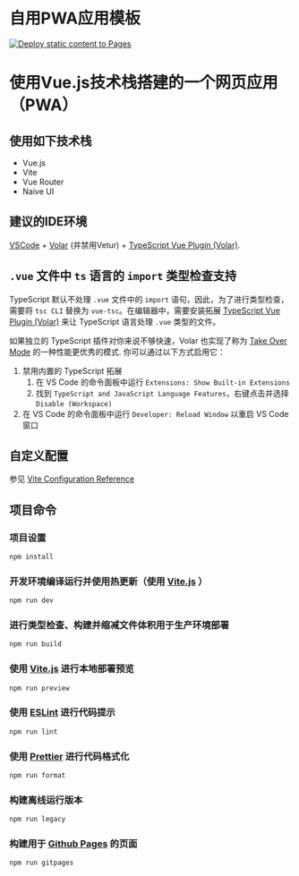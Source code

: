 # 自用PWA应用模板

[![Deploy static content to Pages](https://github.com/Maritedo/Vue-PWA/actions/workflows/main.pages.yml/badge.svg)](https://github.com/Maritedo/Vue-PWA/actions/workflows/main.pages.yml)

# 使用Vue.js技术栈搭建的一个网页应用（**PWA**）

## 使用如下技术栈
- Vue.js
- Vite
- Vue Router
- Naive UI

## 建议的IDE环境

[VSCode](https://code.visualstudio.com/) + [Volar](https://marketplace.visualstudio.com/items?itemName=Vue.volar) (并禁用Vetur) + [TypeScript Vue Plugin (Volar)](https://marketplace.visualstudio.com/items?itemName=Vue.vscode-typescript-vue-plugin).

## `.vue` 文件中 `ts` 语言的 `import` 类型检查支持

TypeScript 默认不处理 `.vue` 文件中的 `import` 语句，因此，为了进行类型检查，需要将 `tsc CLI` 替换为 `vue-tsc`。在编辑器中，需要安装拓展 [TypeScript Vue Plugin (Volar)](https://marketplace.visualstudio.com/items?itemName=Vue.vscode-typescript-vue-plugin) 来让 TypeScript 语言处理 `.vue` 类型的文件。

如果独立的 TypeScript 插件对你来说不够快速，Volar 也实现了称为 [Take Over Mode](https://github.com/johnsoncodehk/volar/discussions/471#discussioncomment-1361669) 的一种性能更优秀的模式. 你可以通过以下方式启用它：
1. 禁用内置的 TypeScript 拓展
    1) 在 VS Code 的命令面板中运行 `Extensions: Show Built-in Extensions`
    2) 找到 `TypeScript and JavaScript Language Features`，右键点击并选择 `Disable (Workspace)`
2. 在 VS Code 的命令面板中运行 `Developer: Reload Window` 以重启 VS Code 窗口

## 自定义配置

参见 [Vite Configuration Reference](https://vitejs.dev/config/)

## 项目命令

### 项目设置

```sh
npm install
```

### 开发环境编译运行并使用热更新（使用 [Vite.js](https://vitejs.dev/) ）

```sh
npm run dev
```

### 进行类型检查、构建并缩减文件体积用于生产环境部署

```sh
npm run build
```

### 使用 [Vite.js](https://vitejs.dev/) 进行本地部署预览

```sh
npm run preview
```

### 使用 [ESLint](https://eslint.org/) 进行代码提示

```sh
npm run lint
```

### 使用 [Prettier](https://prettier.io/) 进行代码格式化

```sh
npm run format
```

### 构建离线运行版本

```sh
npm run legacy
```

### 构建用于 [Github Pages](https://pages.github.com/) 的页面

```sh
npm run gitpages
```

